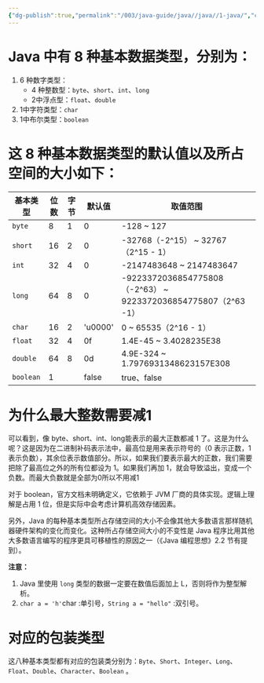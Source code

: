 ```yaml
---
{"dg-publish":true,"permalink":"/003/java-guide/java//java//1-java/","created":"2024-04-03T11:11:33.916+08:00","updated":"2024-06-01T10:46:23.239+08:00"}
---
```


# Java 中有 8 种基本数据类型，分别为：
1. 6 种数字类型：
	- 4 种整数型：`byte`、`short`、`int`、`long`
	- 2中浮点型：`float`、`double`
2. 1中字符类型：`char`
3. 1中布尔类型：`boolean`

# 这 8 种基本数据类型的默认值以及所占空间的大小如下：

| 基本类型      | 位数  | 字节  | 默认值     | 取值范围                                                       |
| --------- | --- | --- | ------- | ---------------------------------------------------------- |
| `byte`    | 8   | 1   | 0       | -128 ~ 127                                                 |
| `short`   | 16  | 2   | 0       | -32768（-2^15） ~ 32767（2^15 - 1）                            |
| `int`     | 32  | 4   | 0       | -2147483648 ~ 2147483647                                   |
| `long`    | 64  | 8   | 0       | -9223372036854775808（-2^63） ~ 9223372036854775807（2^63 -1） |
| `char`    | 16  | 2   | 'u0000' | 0 ~ 65535（2^16 - 1）                                        |
| `float`   | 32  | 4   | 0f      | 1.4E-45 ~ 3.4028235E38                                     |
| `double`  | 64  | 8   | 0d      | 4.9E-324 ~ 1.7976931348623157E308                          |
| `boolean` | 1   |     | false   | true、false                                                 |

# 为什么最大整数需要减1

可以看到，像 byte、short、int、long能表示的最大正数都减 1 了。这是为什么呢？这是因为在二进制补码表示法中，最高位是用来表示符号的（0 表示正数，1 表示负数），其余位表示数值部分。所以，如果我们要表示最大的正数，我们需要把除了最高位之外的所有位都设为 1。如果我们再加 1，就会导致溢出，变成一个负数。而最大负数就是全部为0所以不用减1

对于 boolean，官方文档未明确定义，它依赖于 JVM 厂商的具体实现。逻辑上理解是占用 1 位，但是实际中会考虑计算机高效存储因素。

另外，Java 的每种基本类型所占存储空间的大小不会像其他大多数语言那样随机器硬件架构的变化而变化。这种所占存储空间大小的不变性是 Java 程序比用其他大多数语言编写的程序更具可移植性的原因之一（《Java 编程思想》2.2 节有提到）。

**注意：**
1. Java 里使用 `long` 类型的数据一定要在数值后面加上 L，否则将作为整型解析。
2. `char a = 'h'`char :单引号，`String a = "hello"` :双引号。

# 对应的包装类型
这八种基本类型都有对应的包装类分别为：`Byte`、`Short`、`Integer`、`Long`、`Float`、`Double`、`Character`、`Boolean` 。
